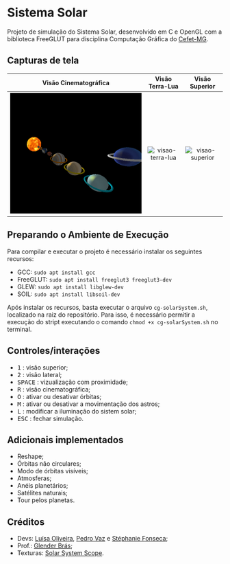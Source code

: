 # Sistema Solar
Projeto de simulação do Sistema Solar, desenvolvido em C e OpenGL com a biblioteca FreeGLUT para disciplina Computação Gráfica do [Cefet-MG](https://cefetmg.br).

## Capturas de tela
| Visão Cinematográfica | Visão Terra-Lua | Visão Superior |
|:-------------------------------:|:----------------------:|:----------------------------:|
|![visao-cinematografica](docs/visao-cinematografica.png) | ![visao-terra-lua](docs/visao-terra-lua.jpg) | ![visao-superior](docs/visao-superior.jpg) |

## Preparando o Ambiente de Execução
Para compilar e executar o projeto é necessário instalar os seguintes recursos:
- GCC: `sudo apt install gcc`
- FreeGLUT: `sudo apt install freeglut3 freeglut3-dev`
- GLEW: `sudo apt install libglew-dev`
- SOIL: `sudo apt install libsoil-dev`

Após instalar os recursos, basta executar o arquivo `cg-solarSystem.sh`, localizado na raiz do repositório. Para isso, é necessário permitir a execução do stript executando o comando `chmod +x cg-solarSystem.sh` no terminal.

## Controles/interações
- <kbd>1</kbd> : visão superior;
- <kbd>2</kbd> : visão lateral;
- <kbd>SPACE</kbd> : vizualização com proximidade;
- <kbd>R</kbd> : visão cinematográfica;
- <kbd>O</kbd> : ativar ou desativar órbitas;
- <kbd>M</kbd> : ativar ou desativar a movimentação dos astros;
- <kbd>L</kbd> : modificar a iluminação do sistem solar;
- <kbd>ESC</kbd> : fechar simulação.

## Adicionais implementados
- Reshape;
- Órbitas não circulares;
- Modo de órbitas visíveis;
- Atmosferas;
- Anéis planetários;
- Satélites naturais;
- Tour pelos planetas.

## Créditos
- Devs: [Luísa Oliveira](https://github.com/luisaoliveira), [Pedro Vaz](https://github.com/vazConnected) e [Stéphanie Fonseca](https://github.com/steponnie);
- Prof.: [Glender Brás](https://github.com/glenderbras);
- Texturas: [Solar System Scope](https://www.solarsystemscope.com/textures/).
